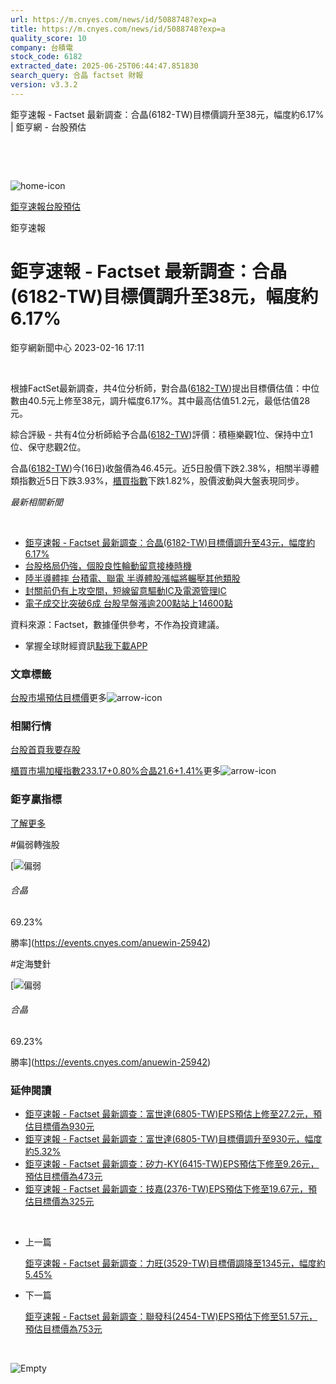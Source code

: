 ```yaml
---
url: https://m.cnyes.com/news/id/5088748?exp=a
title: https://m.cnyes.com/news/id/5088748?exp=a
quality_score: 10
company: 台積電
stock_code: 6182
extracted_date: 2025-06-25T06:44:47.851830
search_query: 合晶 factset 財報
version: v3.3.2
---
```


鉅亨速報 - Factset 最新調查：合晶(6182-TW)目標價調升至38元，幅度約6.17% | 鉅亨網 - 台股預估

‌

‌

![home-icon](/assets/icons/breadCrumb/symbol-icon-home.svg)

[鉅亨速報](/news/cat/anue_live)[台股預估](/news/cat/tw_forecast)

鉅亨速報

# 鉅亨速報 - Factset 最新調查：合晶(6182-TW)目標價調升至38元，幅度約6.17%

鉅亨網新聞中心 2023-02-16 17:11

‌

根據FactSet最新調查，共4位分析師，對合晶([6182-TW](https://www.cnyes.com/twstock/6182))提出目標價估值：中位數由40.5元上修至38元，調升幅度6.17%。其中最高估值51.2元，最低估值28元。

綜合評級 - 共有4位分析師給予合晶([6182-TW](https://www.cnyes.com/twstock/6182))評價：積極樂觀1位、保持中立1位、保守悲觀2位。

合晶([6182-TW](https://www.cnyes.com/twstock/6182))今(16日)收盤價為46.45元。近5日股價下跌2.38%，相關半導體類指數近5日下跌3.93%，[櫃買指數](https://invest.cnyes.com/index/TWS/OTC01)下跌1.82%，股價波動與大盤表現同步。

*最新相關新聞*

‌

* [鉅亨速報 - Factset 最新調查：合晶(6182-TW)目標價調升至43元，幅度約6.17%](https://news.cnyes.com/news/id/5087477)
* [台股格局仍強，個股良性輪動留意接棒時機](https://news.cnyes.com/news/id/5083311)
* [陸半導體摔 台積電、聯電 半導體股漲幅將輾壓其他類股](https://news.cnyes.com/news/id/5057476)
* [封關前仍有上攻空間，短線留意驅動IC及電源管理IC](https://news.cnyes.com/news/id/5057296)
* [電子成交比突破6成 台股早盤漲逾200點站上14600點](https://news.cnyes.com/news/id/5056510)

資料來源：Factset，數據僅供參考，不作為投資建議。

* 掌握全球財經資訊[點我下載APP](http://www.cnyes.com/app/?utm_source=mweb&utm_medium=HamMenuBanner&utm_campaign=fixed&utm_content=entr)

### 文章標籤

[台股](https://news.cnyes.com/tag/台股 "台股")[市場預估](https://news.cnyes.com/tag/市場預估 "市場預估")[目標價](https://news.cnyes.com/tag/目標價 "目標價")更多![arrow-icon](/assets/icons/arrows/arrow-down.svg)

### 相關行情

[台股首頁](https://www.cnyes.com/twstock)[我要存股](https://supr.link/8OHaU)

[櫃買市場加權指數233.17+0.80%](https://invest.cnyes.com/index/TWS/OTC01)[合晶21.6+1.41%](https://www.cnyes.com/twstock/6182)更多![arrow-icon](/assets/icons/arrows/arrow-down.svg)

### 鉅亨贏指標

[了解更多](https://events.cnyes.com/anuewin-25942)

#偏弱轉強股

[![偏弱](/assets/icons/win-indicator/short.svg)

###### 合晶

69.23%

勝率](https://events.cnyes.com/anuewin-25942)

#定海雙針

[![偏弱](/assets/icons/win-indicator/short.svg)

###### 合晶

69.23%

勝率](https://events.cnyes.com/anuewin-25942)

### 延伸閱讀

* [鉅亨速報 - Factset 最新調查：富世達(6805-TW)EPS預估上修至27.2元，預估目標價為930元](/news/id/6037443)
* [鉅亨速報 - Factset 最新調查：富世達(6805-TW)目標價調升至930元，幅度約5.32%](/news/id/6037441)
* [鉅亨速報 - Factset 最新調查：矽力-KY(6415-TW)EPS預估下修至9.26元，預估目標價為473元](/news/id/6036929)
* [鉅亨速報 - Factset 最新調查：技嘉(2376-TW)EPS預估下修至19.67元，預估目標價為325元](/news/id/6036928)

‌

* 上一篇

  [鉅亨速報 - Factset 最新調查：力旺(3529-TW)目標價調降至1345元，幅度約5.45%](/news/id/5089696)
* 下一篇

  [鉅亨速報 - Factset 最新調查：聯發科(2454-TW)EPS預估下修至51.57元，預估目標價為753元](/news/id/5087488)

‌

![Empty](/assets/icons/skeleton/empty-image.svg)

‌